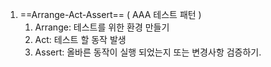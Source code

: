 
1. ==Arrange-Act-Assert== ( AAA 테스트 패턴 )
	1. Arrange: 테스트를 위한 환경 만들기
	2. Act: 테스트 할 동작 발생
	3. Assert: 올바른 동작이 실행 되었는지 또는 변경사항 검증하기.



